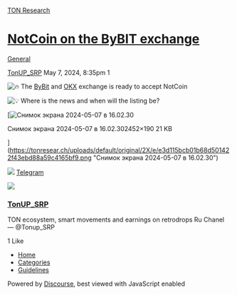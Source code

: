 [TON Research](/)

# [NotCoin on the ByBIT exchange](/t/notcoin-on-the-bybit-exchange/16511)

[General](/c/general/4) 

    

[TonUP\_SRP](https://tonresear.ch/u/TonUP_SRP)   May 7, 2024, 8:35pm  1

![:fire:](https://tonresear.ch/images/emoji/twitter/fire.png?v=12 ":fire:") The [ByBit](https://partner.bybit.com/b/60057) and [OKX](https://okx.com/join/41217682) exchange is ready to accept NotCoin

![:bulb:](https://tonresear.ch/images/emoji/twitter/bulb.png?v=12 ":bulb:") Where is the news and when will the listing be?  

[![Снимок экрана 2024-05-07 в 16.02.30](https://tonresear.ch/uploads/default/optimized/2X/e/e3d115bcb01b68d501422f43ebd88a59c4165bf9_2_690x53.png)

Снимок экрана 2024-05-07 в 16.02.302452×190 21 KB

](https://tonresear.ch/uploads/default/original/2X/e/e3d115bcb01b68d501422f43ebd88a59c4165bf9.png "Снимок экрана 2024-05-07 в 16.02.30")

![](https://telegram.org/img/website_icon.svg?4) [Telegram](https://t.me/tonupsrp)

![](https://tonresear.ch/uploads/default/original/2X/0/012b838e53fb6fca167e1e467feea5a960279443.jpeg)

### [TonUP\_SRP](https://t.me/tonupsrp)

TON ecosystem, smart movements and earnings on retrodrops Ru Chanel — @Tonup\_SRP

  1 Like

*   [Home](/)
*   [Categories](/categories)
*   [Guidelines](/guidelines)

Powered by [Discourse](https://www.discourse.org), best viewed with JavaScript enabled
